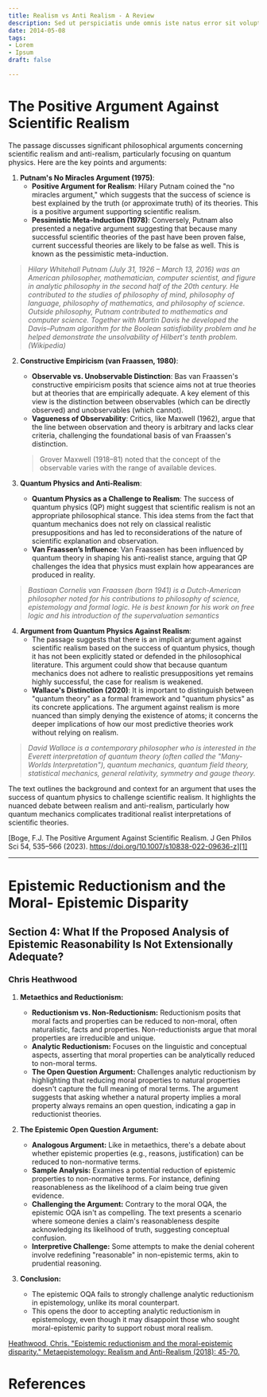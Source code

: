 ```yaml
---
title: Realism vs Anti Realism - A Review
description: Sed ut perspiciatis unde omnis iste natus error sit voluptatem
date: 2014-05-08
tags:
- Lorem
- Ipsum
draft: false

---
```


# The Positive Argument Against Scientific Realism

The passage discusses significant philosophical arguments concerning scientific realism and anti-realism, particularly focusing on quantum physics. Here are the key points and arguments:

1. **Putnam's No Miracles Argument (1975)**:
   - **Positive Argument for Realism**: Hilary Putnam coined the "no miracles argument," which suggests that the success of science is best explained by the truth (or approximate truth) of its theories. This is a positive argument supporting scientific realism.
   - **Pessimistic Meta-Induction (1978)**: Conversely, Putnam also presented a negative argument suggesting that because many successful scientific theories of the past have been proven false, current successful theories are likely to be false as well. This is known as the pessimistic meta-induction.


>*Hilary Whitehall Putnam  (July 31, 1926 – March 13, 2016) was an American philosopher, mathematician, computer scientist, and figure in analytic philosophy in the second half of the 20th century. He contributed to the studies of philosophy of mind, philosophy of language, philosophy of mathematics, and philosophy of science. Outside philosophy, Putnam contributed to mathematics and computer science. Together with Martin Davis he developed the Davis–Putnam algorithm for the Boolean satisfiability problem and he helped demonstrate the unsolvability of Hilbert's tenth problem.(Wikipedia)*


2. **Constructive Empiricism (van Fraassen, 1980)**:
   - **Observable vs. Unobservable Distinction**: Bas van Fraassen's constructive empiricism posits that science aims not at true theories but at theories that are empirically adequate. A key element of this view is the distinction between observables (which can be directly observed) and unobservables (which cannot).
   - **Vagueness of Observability**: Critics, like Maxwell (1962), argue that the line between observation and theory is arbitrary and lacks clear criteria, challenging the foundational basis of van Fraassen's distinction.

   > Grover Maxwell (1918–81) noted that the concept of the observable varies with the range of available devices.

3. **Quantum Physics and Anti-Realism**:
   - **Quantum Physics as a Challenge to Realism**: The success of quantum physics (QP) might suggest that scientific realism is not an appropriate philosophical stance. This idea stems from the fact that quantum mechanics does not rely on classical realistic presuppositions and has led to reconsiderations of the nature of scientific explanation and observation.
   - **Van Fraassen’s Influence**: Van Fraassen has been influenced by quantum theory in shaping his anti-realist stance, arguing that QP challenges the idea that physics must explain how appearances are produced in reality.


>*Bastiaan Cornelis van Fraassen (born 1941) is a Dutch-American philosopher noted for his contributions to philosophy of science, epistemology and formal logic. He is best known for his work on free logic and his introduction of the supervaluation semantics*


4. **Argument from Quantum Physics Against Realism**:
   - The passage suggests that there is an implicit argument against scientific realism based on the success of quantum physics, though it has not been explicitly stated or defended in the philosophical literature. This argument could show that because quantum mechanics does not adhere to realistic presuppositions yet remains highly successful, the case for realism is weakened.
   - **Wallace's Distinction (2020)**: It is important to distinguish between "quantum theory" as a formal framework and "quantum physics" as its concrete applications. The argument against realism is more nuanced than simply denying the existence of atoms; it concerns the deeper implications of how our most predictive theories work without relying on realism.

>*David Wallace is a contemporary philosopher who is interested in the Everett interpretation of quantum theory (often called the "Many-Worlds Interpretation"), quantum mechanics, quantum field theory, statistical mechanics, general relativity, symmetry and gauge theory.*

The text outlines the background and context for an argument that uses the success of quantum physics to challenge scientific realism. It highlights the nuanced debate between realism and anti-realism, particularly how quantum mechanics complicates traditional realist interpretations of scientific theories.

[Boge, F.J. The Positive Argument Against Scientific Realism. J Gen Philos Sci 54, 535–566 (2023). https://doi.org/10.1007/s10838-022-09636-z][1]


---

# Epistemic Reductionism and the Moral- Epistemic Disparity
## Section 4: What If the Proposed Analysis of Epistemic Reasonability Is Not Extensionally Adequate?
### Chris Heathwood

1. **Metaethics and Reductionism:**
   - **Reductionism vs. Non-Reductionism:** Reductionism posits that moral facts and properties can be reduced to non-moral, often naturalistic, facts and properties. Non-reductionists argue that moral properties are irreducible and unique.
   - **Analytic Reductionism:** Focuses on the linguistic and conceptual aspects, asserting that moral properties can be analytically reduced to non-moral terms.
   - **The Open Question Argument:** Challenges analytic reductionism by highlighting that reducing moral properties to natural properties doesn't capture the full meaning of moral terms. The argument suggests that asking whether a natural property implies a moral property always remains an open question, indicating a gap in reductionist theories.

2. **The Epistemic Open Question Argument:**
   - **Analogous Argument:** Like in metaethics, there's a debate about whether epistemic properties (e.g., reasons, justification) can be reduced to non-normative terms.
   - **Sample Analysis:** Examines a potential reduction of epistemic properties to non-normative terms. For instance, defining reasonableness as the likelihood of a claim being true given evidence.
   - **Challenging the Argument:** Contrary to the moral OQA, the epistemic OQA isn't as compelling. The text presents a scenario where someone denies a claim's reasonableness despite acknowledging its likelihood of truth, suggesting conceptual confusion.
   - **Interpretive Challenge:** Some attempts to make the denial coherent involve redefining "reasonable" in non-epistemic terms, akin to prudential reasoning.

3. **Conclusion:**
   - The epistemic OQA fails to strongly challenge analytic reductionism in epistemology, unlike its moral counterpart.
   - This opens the door to accepting analytic reductionism in epistemology, even though it may disappoint those who sought moral-epistemic parity to support robust moral realism.

[Heathwood, Chris. "Epistemic reductionism and the moral-epistemic disparity." Metaepistemology: Realism and Anti-Realism (2018): 45-70.][2]








# References

[1]: https://link.springer.com/article/10.1007/s10838-022-09636-z#citeas

[2]: https://spot.colorado.edu/~heathwoo/ERMED.pdf